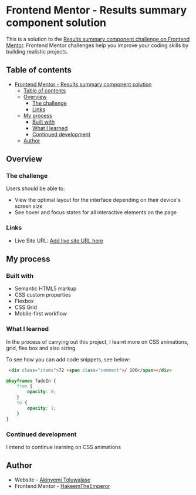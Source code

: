 # Frontend Mentor - Results summary component solution

This is a solution to the [Results summary component challenge on Frontend Mentor](https://www.frontendmentor.io/challenges/results-summary-component-CE_K6s0maV). Frontend Mentor challenges help you improve your coding skills by building realistic projects. 

## Table of contents

- [Frontend Mentor - Results summary component solution](#frontend-mentor---results-summary-component-solution)
  - [Table of contents](#table-of-contents)
  - [Overview](#overview)
    - [The challenge](#the-challenge)
    - [Links](#links)
  - [My process](#my-process)
    - [Built with](#built-with)
    - [What I learned](#what-i-learned)
    - [Continued development](#continued-development)
  - [Author](#author)

## Overview

### The challenge

Users should be able to:

- View the optimal layout for the interface depending on their device's screen size
- See hover and focus states for all interactive elements on the page

### Links

- Live Site URL: [Add live site URL here](https://your-live-site-url.com)

## My process

### Built with

- Semantic HTML5 markup
- CSS custom properties
- Flexbox
- CSS Grid
- Mobile-first workflow

### What I learned

In the process of carrying out this project, I learnt more on CSS animations, grid, flex box and also sizing

To see how you can add code snippets, see below:

```html
 <div class="items">72 <span class="comment">/ 100</span></div>
```
```css
@keyframes fadeIn {
    from {
        opacity: 0;
    } 
    to {
        opacity: 1;
    }
}
```


### Continued development

I intend to continue learning on CSS animations

## Author

- Website - [Akinyemi Toluwalase](https://hakeemtheemperor.github.io/My-Portfolio-Page/)
- Frontend Mentor - [HakeemTheEmperor](https://www.frontendmentor.io/profile/HakeemTheEmperor)
